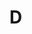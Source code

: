 # D

<script setup> 
    import { Propertys } from '@data/css/property.js'       
    const baseCssUrl = 'https://developer.mozilla.org/zh-CN/docs/Web/CSS/'       
    const { D } = Propertys  
                  
    //下面表格将使用自定义组件               
</script>   

<template v-for="item in D">
<Mcard :item=item :linkUrl=baseCssUrl></Mcard>
</template>